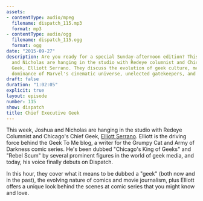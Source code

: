 ```yaml
---
assets:
- contentType: audio/mpeg
  filename: dispatch_115.mp3
  format: mp3
- contentType: audio/ogg
  filename: dispatch_115.ogg
  format: ogg
date: "2015-09-27"
description: Are you ready for a special Sunday-afternoon edition? This time, Joshua
  and Nicholas are hanging in the studio with Redeye columnist and Chicago's Chief
  Geek, Elliott Serrano. They discuss the evolution of geek culture, media, the supreme
  dominance of Marvel's cinematic universe, unelected gatekeepers, and more.
draft: false
duration: "1:02:05"
explicit: true
layout: episode
number: 115
show: dispatch
title: Chief Executive Geek
---
```

This week, Joshua and Nicholas are hanging in the studio with Redeye Columnist and Chicago's Chief Geek, [Elliott Serrano](http://geektome.net). Elliott is the driving force behind the Geek To Me blog, a writer for the Grumpy Cat and Army of Darkness comic series. He's been dubbed "Chicago's King of Geeks" and "Rebel Scum" by several prominent figures in the world of geek media, and today, his voice finally debuts on Dispatch.

In this hour, they cover what it means to be dubbed a "geek" (both now and in the past), the evolving nature of comics and movie journalism, plus Elliott offers a unique look behind the scenes at comic series that you might know and love.
